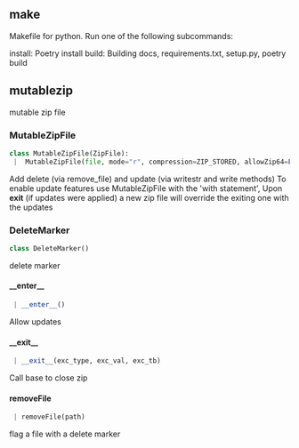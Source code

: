 <a name=".make"></a>
## make

Makefile for python. Run one of the following subcommands:

install: Poetry install
build: Building docs, requirements.txt, setup.py, poetry build

<a name=".mutablezip"></a>
## mutablezip

mutable zip file

<a name=".mutablezip.MutableZipFile"></a>
### MutableZipFile

```python
class MutableZipFile(ZipFile):
 |  MutableZipFile(file, mode="r", compression=ZIP_STORED, allowZip64=False)
```

Add delete (via remove_file) and update (via writestr and write methods)
    To enable update features use MutableZipFile with the 'with statement',
    Upon __exit__ (if updates were applied) a new zip file will override the
	exiting one with the updates

<a name=".mutablezip.MutableZipFile.DeleteMarker"></a>
### DeleteMarker

```python
class DeleteMarker()
```

delete marker

<a name=".mutablezip.MutableZipFile.__enter__"></a>
#### \_\_enter\_\_

```python
 | __enter__()
```

Allow updates

<a name=".mutablezip.MutableZipFile.__exit__"></a>
#### \_\_exit\_\_

```python
 | __exit__(exc_type, exc_val, exc_tb)
```

Call base to close zip

<a name=".mutablezip.MutableZipFile.removeFile"></a>
#### removeFile

```python
 | removeFile(path)
```

flag a file with a delete marker

